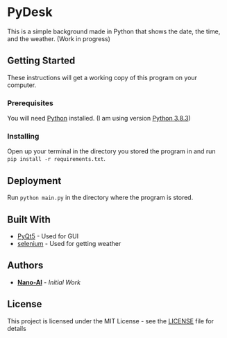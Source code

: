 # PyDesk
This is a simple background made in Python that shows
the date, the time, and the weather. (Work in progress)

## Getting Started
These instructions will get a working copy of this program on your computer.

### Prerequisites
You will need [Python](https://www.python.org/) installed. (I am using version
[Python 3.8.3](https://www.python.org/downloads/release/python-383/))

### Installing
Open up your terminal in the directory you stored the program in and
run `pip install -r requirements.txt`.

## Deployment
Run `python main.py` in the directory where the program is stored.

## Built With
- [PyQt5](https://pypi.org/project/PyQt5/) - Used for GUI
- [selenium](https://pypi.org/project/selenium/) - Used for getting weather

## Authors
- [**Nano-AI**](https://github.com/Nano-AI) - *Initial Work*

## License
This project is licensed under the MIT License - see the [LICENSE](https://github.com/Nano-AI/PyDesk/blob/master/LICENSE)
 file for details